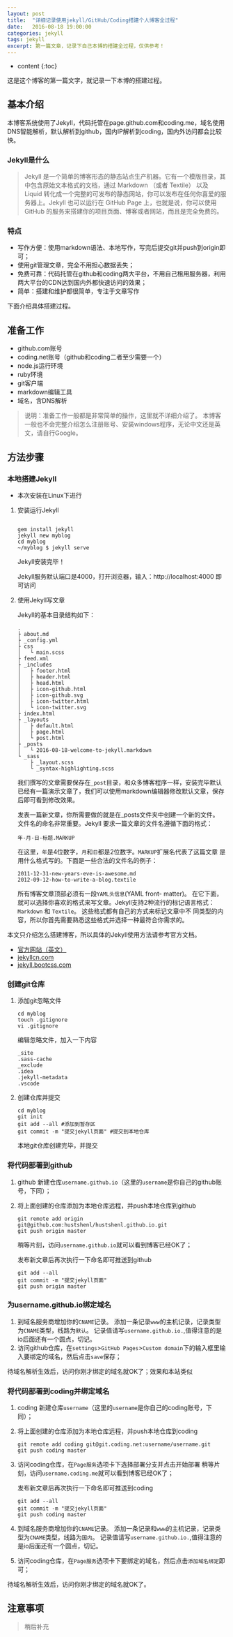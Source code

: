 ```yaml
---
layout: post
title:  "详细记录使用jekyll/GitHub/Coding搭建个人博客全过程"
date:   2016-08-18 19:00:00
categories: jekyll
tags: jekyll
excerpt: 第一篇文章，记录下自己本博的搭建全过程，仅供参考！
---
```


* content
{:toc}

这是这个博客的第一篇文字，就记录一下本博的搭建过程。

## 基本介绍

本博客系统使用了Jekyll，代码托管在page.github.com和coding.me，域名使用DNS智能解析，默认解析到github，国内IP解析到coding，国内外访问都会比较快。

### Jekyll是什么
> Jekyll 是一个简单的博客形态的静态站点生产机器。它有一个模版目录，其中包含原始文本格式的文档，通过 Markdown （或者 Textile） 以及 Liquid 转化成一个完整的可发布的静态网站，你可以发布在任何你喜爱的服务器上。Jekyll 也可以运行在 GitHub Page 上，也就是说，你可以使用 GitHub 的服务来搭建你的项目页面、博客或者网站，而且是完全免费的。

### 特点
+ 写作方便：使用markdown语法、本地写作，写完后提交git并push到origin即可；
+ 使用git管理文章，完全不用担心数据丢失；
+ 免费可靠：代码托管在github和coding两大平台，不用自己租用服务器，利用两大平台的CDN达到国内外都快速访问的效果；
+ 简单：搭建和维护都很简单，专注于文章写作

下面介绍具体搭建过程。

## 准备工作
+ github.com账号
+ coding.net账号（github和coding二者至少需要一个）
+ node.js运行环境
+ ruby环境
+ git客户端
+ markdown编辑工具
+ 域名，含DNS解析

> 说明：准备工作一般都是非常简单的操作，这里就不详细介绍了。
> 本博客一般也不会完整介绍怎么注册账号、安装windows程序，无论中文还是英文，请自行Google。

## 方法步骤

### 本地搭建Jekyll

* 本次安装在Linux下进行

1. 安装运行Jekyll

    ```shell
    
    gem install jekyll
    jekyll new myblog
    cd myblog
    ~/myblog $ jekyll serve
    ```
    
    Jekyll安装完毕！

    Jekyll服务默认端口是4000，打开浏览器，输入：http://localhost:4000 即可访问

2. 使用Jekyll写文章
    
    Jekyll的基本目录结构如下：
    
    ```
    .
    ├ about.md
    ├ _config.yml
    ├ css
    │   └ main.scss
    ├ feed.xml
    ├ _includes
    │   ├ footer.html
    │   ├ header.html
    │   ├ head.html
    │   ├ icon-github.html
    │   ├ icon-github.svg
    │   ├ icon-twitter.html
    │   └ icon-twitter.svg
    ├ index.html
    ├ _layouts
    │   ├ default.html
    │   ├ page.html
    │   └ post.html
    ├ _posts
    │   └ 2016-08-18-welcome-to-jekyll.markdown
    └ _sass
        ├ _layout.scss
        └ _syntax-highlighting.scss
    ```
    我们撰写的文章需要保存在`_post`目录，和众多博客程序一样，安装完毕默认已经有一篇演示文章了，我们可以使用markdown编辑器修改默认文章，保存后即可看到修改效果。
    
    发表一篇新文章，你所需要做的就是在_posts文件夹中创建一个新的文件。 文件名的命名非常重要。Jekyll 要求一篇文章的文件名遵循下面的格式：
    
    ```
    年-月-日-标题.MARKUP
    ```
    
    在这里，`年`是4位数字，`月`和`日`都是2位数字。`MARKUP`扩展名代表了这篇文章 是用什么格式写的。下面是一些合法的文件名的例子：
    
    ```
    2011-12-31-new-years-eve-is-awesome.md
    2012-09-12-how-to-write-a-blog.textile
    ```
    
    所有博客文章顶部必须有一段`YAML头信息`(YAML front- matter)。 在它下面，就可以选择你喜欢的格式来写文章。Jekyll支持2种流行的标记语言格式： `Markdown` 和 `Textile`。 这些格式都有自己的方式来标记文章中不 同类型的内容，所以你首先需要熟悉这些格式并选择一种最符合你需求的。

本文只介绍怎么搭建博客，所以具体的Jekyll使用方法请参考官方文档。

* [官方网站（英文）](https://jekyllrb.com/)
* [jekyllcn.com](http://jekyllcn.com/)
* [jekyll.bootcss.com](http://jekyll.bootcss.com/)

### 创建git仓库

1. 添加git忽略文件
    
    ```shell
    cd myblog
    touch .gitignore
    vi .gitignore
    ```
    编辑忽略文件，加入一下内容
    
    ```
    _site
    .sass-cache
    _exclude
    .idea
    .jekyll-metadata
    .vscode
    ```

2. 创建仓库并提交
    
    ```shell
    cd myblog
    git init
    git add --all #添加到暂存区	
    git commit -m "提交jekyll页面" #提交到本地仓库
    ```
    
    本地git仓库创建完毕，并提交

### 将代码部署到github

1. github 新建仓库`username.github.io`（这里的`username`是你自己的github账号，下同）；
2. 将上面创建的仓库添加为本地仓库远程，并push本地仓库到github
    
    ```shell
    git remote add origin git@github.com:hustshenl/hustshenl.github.io.git
    git push origin master
    ```
    
    稍等片刻，访问`username.github.io`就可以看到博客已经OK了；
    
    发布新文章后再次执行一下命名即可推送到github
    
    ```
    git add --all
    git commit -m "提交jekyll页面" 
    git push origin master
    ```

### 为username.github.io绑定域名

1. 到域名服务商增加你的`CNAME`记录。 添加一条记录`www`的主机记录，记录类型为`CNAME`类型，线路为`默认`。 记录值请写`username.github.io.`,值得注意的是io后面还有一个圆点，切记。
2. 访问github仓库，在`settings`>`GitHub Pages`>`Custom domain`下的输入框里输入要绑定的域名，然后点击`save`保存；

待域名解析生效后，访问你刚才绑定的域名就OK了；效果和本站类似


###  将代码部署到coding并绑定域名

1. coding 新建仓库`username`（这里的`username`是你自己的coding账号，下同）；
2. 将上面创建的仓库添加为本地仓库远程，并push本地仓库到coding
    
    ```shell
    git remote add coding git@git.coding.net:username/username.git
    git push coding master
    ```

3. 访问coding仓库，在`Page服务`选项卡下选择部署分支并点击开始部署
稍等片刻，访问`username.coding.me`就可以看到博客已经OK了；
    
    发布新文章后再次执行一下命名即可推送到coding
    
    ```
    git add --all
    git commit -m "提交jekyll页面" 
    git push coding master
    ```

4. 到域名服务商增加你的`CNAME`记录。 添加一条记录和`www`的主机记录，记录类型为`CNAME`类型，线路为`国内`。 记录值请写`username.github.io.`,值得注意的是io后面还有一个圆点，切记。
5. 访问coding仓库，在`Page服务`选项卡下要绑定的域名，然后点击`添加域名绑定`即可；
   
待域名解析生效后，访问你刚才绑定的域名就OK了。


## 注意事项

> 稍后补充


